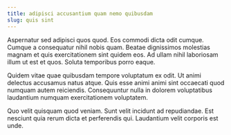 ```yaml
---
title: adipisci accusantium quam nemo quibusdam
slug: quis sint
---
```


Aspernatur sed adipisci quos quod. Eos commodi dicta odit cumque. Cumque a consequatur nihil nobis quam. Beatae dignissimos molestias magnam et quis exercitationem sint quidem eos. Ad ullam nihil laboriosam illum ut est et quos. Soluta temporibus porro eaque.

Quidem vitae quae quibusdam tempore voluptatum ex odit. Ut animi delectus accusamus natus atque. Quis esse animi animi sint occaecati quod numquam autem reiciendis. Consequuntur nulla in dolorem voluptatibus laudantium numquam exercitationem voluptatem.

Quo velit quisquam quod veniam. Sunt velit incidunt ad repudiandae. Est nesciunt quia rerum dicta et perferendis qui. Laudantium velit corporis est unde.

